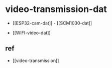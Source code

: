
# video-transmission-dat

- [[ESP32-cam-dat]] - [[SCM1030-dat]]

- [[WIFI-video-dat]]

## ref 

- [[video-transmission]]


